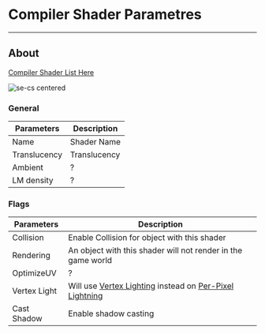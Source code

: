 # Compiler Shader Parametres

___

## About

[Compiler Shader List Here](../../../shaders/shaders-list/compiler-shaders-list.md)

![se-cs centered]()

### General

| Parameters | Description |
|---|---|
| Name | Shader Name |
| Translucency | Translucency |
| Ambient | ? |
| LM density | ? |

### Flags

| Parameters | Description |
|---|---|
| Collision | Enable Collision for object with this shader |
| Rendering | An object with this shader will not render in the game world |
| OptimizeUV | ? |
| Vertex Light | Will use [Vertex Lighting](../../../terminology/lightning/vertex-light.md) instead on [Per-Pixel Lightning](../../../terminology/lightning/per-pixel-lighting.md) |
| Cast Shadow | Enable shadow casting |
